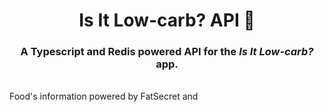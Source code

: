 <h1 align=center>Is It Low-carb? API 🥑 </h1>

<h3 align=center>A Typescript and Redis powered API for the <i>Is It Low-carb?</i> app. </h3>


<br/>
Food's information powered by FatSecret and
